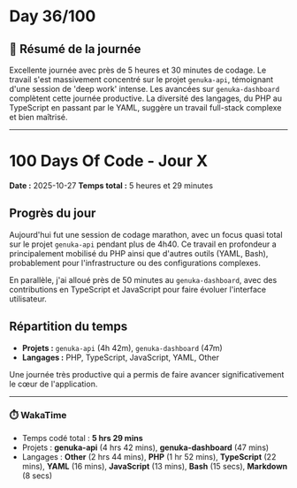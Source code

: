 # Day 36/100

## 🚀 Résumé de la journée
Excellente journée avec près de 5 heures et 30 minutes de codage. Le travail s'est massivement concentré sur le projet `genuka-api`, témoignant d'une session de 'deep work' intense. Les avancées sur `genuka-dashboard` complètent cette journée productive. La diversité des langages, du PHP au TypeScript en passant par le YAML, suggère un travail full-stack complexe et bien maîtrisé.

---

# 100 Days Of Code - Jour X

**Date :** 2025-10-27
**Temps total :** 5 heures et 29 minutes

## Progrès du jour

Aujourd'hui fut une session de codage marathon, avec un focus quasi total sur le projet `genuka-api` pendant plus de 4h40. Ce travail en profondeur a principalement mobilisé du PHP ainsi que d'autres outils (YAML, Bash), probablement pour l'infrastructure ou des configurations complexes.

En parallèle, j'ai alloué près de 50 minutes au `genuka-dashboard`, avec des contributions en TypeScript et JavaScript pour faire évoluer l'interface utilisateur.

## Répartition du temps

- **Projets :** `genuka-api` (4h 42m), `genuka-dashboard` (47m)
- **Langages :** PHP, TypeScript, JavaScript, YAML, Other

Une journée très productive qui a permis de faire avancer significativement le cœur de l'application.

---
### ⏱️ WakaTime
- Temps codé total : **5 hrs 29 mins**
- Projets : **genuka-api** (4 hrs 42 mins), **genuka-dashboard** (47 mins)
- Langages : **Other** (2 hrs 44 mins), **PHP** (1 hr 52 mins), **TypeScript** (22 mins), **YAML** (16 mins), **JavaScript** (13 mins), **Bash** (15 secs), **Markdown** (8 secs)

